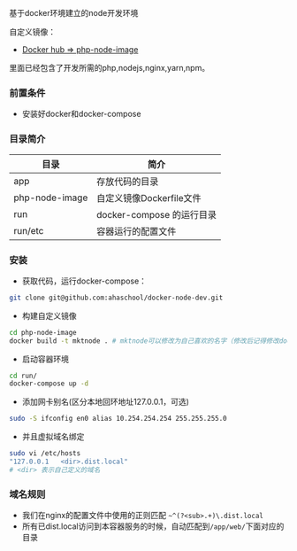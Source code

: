 基于docker环境建立的node开发环境

自定义镜像：

* [Docker hub => php-node-image](https://hub.docker.com/r/ahaschool/docker-node-dev/php-node-image/)

里面已经包含了开发所需的php,nodejs,nginx,yarn,npm。

### 前置条件
* 安装好docker和docker-compose

### 目录简介
|目录|简介|
| ----- | ----- |
|app|存放代码的目录|
|php-node-image|自定义镜像Dockerfile文件|
|run|docker-compose 的运行目录|
|run/etc|容器运行的配置文件|

		
### 安装

* 获取代码，运行docker-compose：

```bash
git clone git@github.com:ahaschool/docker-node-dev.git
```

* 构建自定义镜像

```bash
cd php-node-image
docker build -t mktnode . # mktnode可以修改为自己喜欢的名字（修改后记得修改docker-compose.yml）
```

* 启动容器环境

```bash
cd run/
docker-compose up -d
```

* 添加网卡别名(区分本地回环地址127.0.0.1，可选)

```bash
sudo -S ifconfig en0 alias 10.254.254.254 255.255.255.0
```

* 并且虚拟域名绑定

```bash
sudo vi /etc/hosts
"127.0.0.1   <dir>.dist.local"
# <dir> 表示自己定义的域名
```

### 域名规则

* 我们在nginx的配置文件中使用的正则匹配 ```~^(?<sub>.+)\.dist.local```
* 所有已dist.local访问到本容器服务的时候，自动匹配到```/app/web/```下面对应的目录
